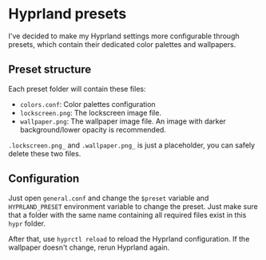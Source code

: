# Hyprland presets

I've decided to make my Hyprland settings more configurable through presets, which contain their dedicated color palettes and wallpapers.

## Preset structure

Each preset folder will contain these files:

* `colors.conf`: Color palettes configuration
* `lockscreen.png`: The lockscreen image file.
* `wallpaper.png`: The wallpaper image file. An image with darker background/lower opacity is recommended.

`.lockscreen.png_` and `.wallpaper.png_` is just a placeholder, you can safely delete these two files.

## Configuration

Just open `general.conf` and change the `$preset` variable and `HYPRLAND_PRESET` environment variable to change the preset. Just make sure that a folder with the same name containing all required files exist in this `hypr` folder.

After that, use `hyprctl reload` to reload the Hyprland configuration. If the wallpaper doesn't change, rerun Hyprland again.